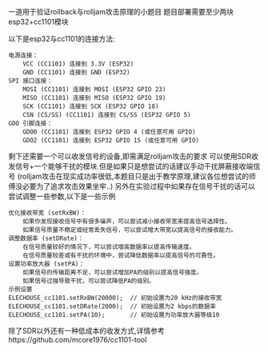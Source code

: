 一道用于验证rollback与rolljam攻击原理的小题目
题目部署需要至少两块esp32+cc1101模块

以下是esp32与cc1101的连接方法:

    电源连接：
        VCC (CC1101) 连接到 3.3V (ESP32)
        GND (CC1101) 连接到 GND (ESP32)
    SPI 接口连接：
        MOSI (CC1101) 连接到 MOSI (ESP32 GPIO 23)
        MISO (CC1101) 连接到 MISO (ESP32 GPIO 19)
        SCK (CC1101) 连接到 SCK (ESP32 GPIO 18)
        CSN (CS/SS) (CC1101) 连接到 CS/SS (ESP32 GPIO 5)
    GDO 引脚连接：
        GDO0 (CC1101) 连接到 ESP32 GPIO 4 (或任意可用 GPIO)
        GDO2 (CC1101) 连接到 ESP32 GPIO 15 (或任意可用 GPIO)

剩下还需要一个可以收发信号的设备,即需满足rolljam攻击的要求
可以使用SDR收发信号+一个能够干扰的模块.但是如果只是想尝试的话建议手动干扰屏蔽接收端信号
(rolljam攻击在现实成功率很低,本题目只是出于教学原理,建议各位想尝试的师傅没必要为了追求攻击效果坐牢..)
另外在实验过程中如果存在信号干扰的话可以尝试调整一些参数,以下是一些示例

    优化接收带宽 (setRxBW)：
        如果你发现接收信号中有很多噪声，可以尝试减小接收带宽来提高信号选择性。
        如果信号质量不稳定或经常丢失信号，可以尝试增大带宽以提高信号的接收能力。
    调整数据率 (setDRate)：
        在信号质量较好的情况下，可以尝试增高数据率以提高传输速度。
        在信号质量较差或有干扰的环境中，尝试降低数据率以提高信号的可靠性。
    设置功率放大器 (setPA)：
        如果信号的传输距离不足，可以尝试增加PA的级别以提高信号强度。
        如果信号过强导致干扰，可以尝试降低PA的级别。
    示例设置
    ELECHOUSE_cc1101.setRxBW(20000);  // 初始设置为20 kHz的接收带宽
    ELECHOUSE_cc1101.setDRate(2000);  // 初始设置为2 kbps的数据率
    ELECHOUSE_cc1101.setPA(10);       // 初始设置为功率放大器等级10



除了SDR以外还有一种低成本的收发方式,详情参考https://github.com/mcore1976/cc1101-tool

